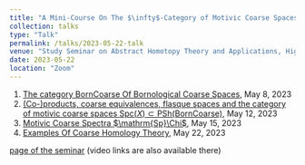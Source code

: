 ```yaml
---
title: "A Mini-Course On The $\infty$-Category of Motivic Coarse Spaces"
collection: talks
type: "Talk"
permalink: /talks/2023-05-22-talk
venue: "Study Seminar on Abstract Homotopy Theory and Applications, Higher School of Economics, Independent University of Moscow"
date: 2023-05-22
location: "Zoom"
---
```


1. [The category BornCoarse Of Bornological Coarse Spaces](https://magisterlud.github.io/files/BornCoarse.pdf), May 8, 2023  
2. [(Co-)products, coarse equivalences, flasque spaces and the category of motivic coarse spaces $\mathrm{Spc}(X) \subset \mathrm{PSh}(\mathsf{BornCoarse})$](https://magisterlud.github.io/files/BornCoarse.%20Part%20II.pdf), May 12, 2023   
3. [Motivic Coarse Spectra $\mathrm{Sp}\Chi$](https://magisterlud.github.io/files/Motivic%20Homotopy%20Spaces.%20Part%20III.pdf), May 15, 2023
4. [Examples Of Coarse Homology Theory](https://magisterlud.github.io/files/Examples%20of%20BornCoarse%20homology.pdf), May 22, 2023  
  
[page of the seminar](https://researchseminars.org/seminar/HomotopyTheoryAndApps) (video links are also available there)
